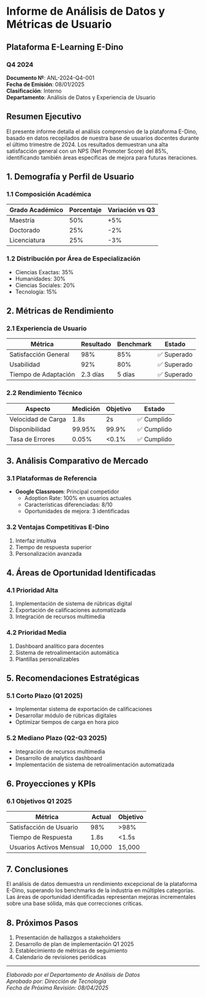 # Informe de Análisis de Datos y Métricas de Usuario
## Plataforma E-Learning E-Dino
### Q4 2024

**Documento №**: ANL-2024-Q4-001  
**Fecha de Emisión**: 08/01/2025  
**Clasificación**: Interno  
**Departamento**: Análisis de Datos y Experiencia de Usuario

## Resumen Ejecutivo

El presente informe detalla el análisis comprensivo de la plataforma E-Dino, basado en datos recopilados de nuestra base de usuarios docentes durante el último trimestre de 2024. Los resultados demuestran una alta satisfacción general con un NPS (Net Promoter Score) del 85%, identificando también áreas específicas de mejora para futuras iteraciones.

## 1. Demografía y Perfil de Usuario

### 1.1 Composición Académica
| Grado Académico | Porcentaje | Variación vs Q3 |
|-----------------|------------|-----------------|
| Maestría        | 50%        | +5%            |
| Doctorado       | 25%        | -2%            |
| Licenciatura    | 25%        | -3%            |

### 1.2 Distribución por Área de Especialización
- Ciencias Exactas: 35%
- Humanidades: 30%
- Ciencias Sociales: 20%
- Tecnología: 15%

## 2. Métricas de Rendimiento

### 2.1 Experiencia de Usuario
| Métrica               | Resultado | Benchmark | Estado     |
|----------------------|-----------|----------|------------|
| Satisfacción General | 98%       | 85%      | ✅ Superado |
| Usabilidad           | 92%       | 80%      | ✅ Superado |
| Tiempo de Adaptación | 2.3 días  | 5 días   | ✅ Superado |

### 2.2 Rendimiento Técnico
| Aspecto             | Medición    | Objetivo   | Estado     |
|--------------------|-------------|------------|------------|
| Velocidad de Carga | 1.8s        | 2s        | ✅ Cumplido |
| Disponibilidad     | 99.95%      | 99.9%     | ✅ Cumplido |
| Tasa de Errores    | 0.05%       | <0.1%     | ✅ Cumplido |

## 3. Análisis Comparativo de Mercado

### 3.1 Plataformas de Referencia
- **Google Classroom**: Principal competidor
  - Adoption Rate: 100% en usuarios actuales
  - Características diferenciadas: 8/10
  - Oportunidades de mejora: 3 identificadas

### 3.2 Ventajas Competitivas E-Dino
1. Interfaz intuitiva
2. Tiempo de respuesta superior
3. Personalización avanzada

## 4. Áreas de Oportunidad Identificadas

### 4.1 Prioridad Alta
1. Implementación de sistema de rúbricas digital
2. Exportación de calificaciones automatizada
3. Integración de recursos multimedia

### 4.2 Prioridad Media
1. Dashboard analítico para docentes
2. Sistema de retroalimentación automática
3. Plantillas personalizables

## 5. Recomendaciones Estratégicas

### 5.1 Corto Plazo (Q1 2025)
- Implementar sistema de exportación de calificaciones
- Desarrollar módulo de rúbricas digitales
- Optimizar tiempos de carga en hora pico

### 5.2 Mediano Plazo (Q2-Q3 2025)
- Integración de recursos multimedia
- Desarrollo de analytics dashboard
- Implementación de sistema de retroalimentación automatizada

## 6. Proyecciones y KPIs

### 6.1 Objetivos Q1 2025
| Métrica                    | Actual | Objetivo |
|---------------------------|---------|----------|
| Satisfacción de Usuario   | 98%     | >98%     |
| Tiempo de Respuesta       | 1.8s    | <1.5s    |
| Usuarios Activos Mensual  | 10,000  | 15,000   |

## 7. Conclusiones

El análisis de datos demuestra un rendimiento excepcional de la plataforma E-Dino, superando los benchmarks de la industria en múltiples categorías. Las áreas de oportunidad identificadas representan mejoras incrementales sobre una base sólida, más que correcciones críticas.

## 8. Próximos Pasos

1. Presentación de hallazgos a stakeholders
2. Desarrollo de plan de implementación Q1 2025
3. Establecimiento de métricas de seguimiento
4. Calendario de revisiones periódicas

---
*Elaborado por el Departamento de Análisis de Datos*  
*Aprobado por: Dirección de Tecnología*  
*Fecha de Próxima Revisión: 08/04/2025*

